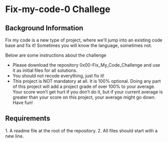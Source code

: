 <h1> Fix-my-code-0 Challege </h1>

<h2> Background Information </h2>
Fix my code is a new type of project, where we'll jump into an existing code base and fix it!
Sometimes you will know the language, sometimes not.

Below are some instructions about the challenge
- Please download the repository 0x00-Fix_My_Code_Challenge and use it as initial files for all solutions.
- You should not recode everything, just fix it!
- This project is NOT mandatory at all. It is 100% optional. Doing any part of this project will add a project grade of over 100% to your average. Your score won’t get hurt if you don’t do it, but if your current average is greater than your score on this project, your average might go down. Have fun!

<h2> Requirements </h2>
1. A readme file at the root of the repository.
2. All files should start with a new line.